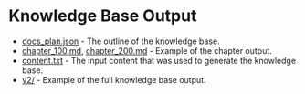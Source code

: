 # Knowledge Base Output

* [docs_plan.json](docs_plan.json) - The outline of the knowledge base.
* [chapter_100.md](chapter_100.md), [chapter_200.md](chapter_200.md) - Example of the chapter output.
* [content.txt](content.txt) - The input content that was used to generate the knowledge base.
* [v2/](v2/) - Example of the full knowledge base output.
